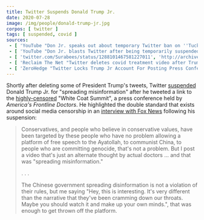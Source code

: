 ```yaml
---
title: Twitter Suspends Donald Trump Jr.
date: 2020-07-28
image: /img/people/donald-trump-jr.jpg
corpos: [ twitter ]
tags: [ suspended, covid ]
sources:
 - [ 'YouTube "Don Jr. speaks out about temporary Twitter ban on ''Tucker Carlson Tonight''" by Fox News (28 Jul 2020)', 'https://www.youtube.com/watch?v=ZrU2_WvVVm0' ]
 - [ 'YouTube "Don Jr. blasts Twitter after being temporarily suspended" by Fox News (28 Jul 2020)', 'https://www.youtube.com/watch?v=7mpO2KAVtwo' ]
 - [ 'twitter.com/Surabees/status/1288101467581227011', 'http://archive.is/K9r7L' ]
 - [ 'Reclaim The Net "Twitter deletes covid treatment video after Trump retweeted it, locks Trump Jr''s account" by Didi Rankovic (28 Jul 2020)', 'https://reclaimthenet.org/twitter-deletes-covid-treatment-video-after-trump-retweeted-it/' ]
 - [ 'ZeroHedge "Twitter Locks Trump Jr Account For Posting Press Conference By Pro-Hydroxychloroquine Doctors" by Tyler Durden (28 Jul 2020)', 'http://archive.is/uTHwY' ]
---
```


Shortly after deleting some of President Trump's tweets, Twitter
[suspended](notice.jpg) Donald Trump Jr. for "spreading misinformation" after
he tweeted a link to the [highly-censored](/e/white-coat-summit/) "White
Coat Summit", a press conference held by _America's Frontline Doctors_. He
highlighted the double standard that exists around social media censorship in
an [interview with Fox News](https://youtu.be/7mpO2KAVtwo?t=73) following his
suspension:
> Conservatives, and people who believe in conservative values, have been
> targeted by these people who have no problem allowing a platform of free
> speech to the Ayatollah, to communist China, to people who are committing
> genocide, that's not a problem. But I post a video that's just an alternate
> thought by actual doctors ... and that was "spreading misinformation."
>
> . . .
>
> The Chinese government spreading disinformation is not a violation of their
> rules, but me saying "Hey, this is interesting. It's very different than the
> narrative that they've been cramming down our throats. Maybe you should watch
> it and make up your own minds.", that was enough to get thrown off the
> platform.
